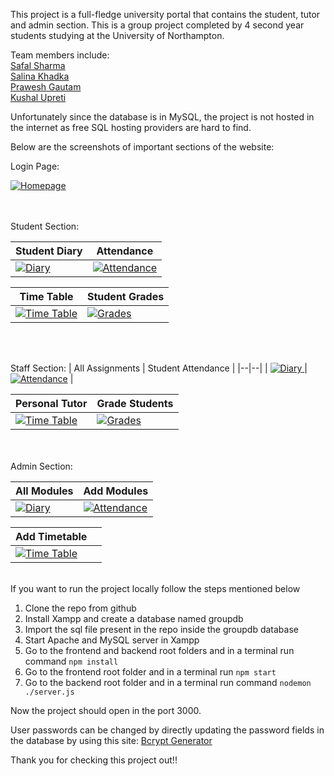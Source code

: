 This project is a full-fledge university portal that contains the student, tutor and admin section. This is a group project completed by 4 second year students studying at the University of Northampton.

Team members include:<br/>
[Safal Sharma](https://github.com/SafalFrom2050)<br/>
[Salina Khadka](https://github.com/salina199)<br/>
[Prawesh Gautam](https://github.com/sujal-coder26)<br/>
[Kushal Upreti](https://github.com/KushalUpreti)

Unfortunately since the database is in MySQL, the project is not hosted in the internet as free SQL hosting providers are hard to find.

Below are the screenshots of important sections of the website:

Login Page:

<a href="https://drive.google.com/uc?export=view&id=1t3MwDMsPW4XeaGd5usrw-e4s-cjbWkko">![Homepage](https://drive.google.com/uc?export=view&id=1t3MwDMsPW4XeaGd5usrw-e4s-cjbWkko)</a>

<br/>
<br/>
Student Section:

| Student Diary | Attendance |
|--|--|
| <a href="https://drive.google.com/uc?export=view&id=1t3MwDMsPW4XeaGd5usrw-e4s-cjbWkko">![Diary](https://drive.google.com/uc?export=view&id=1NCtyG1x0RUU3gK2e_vyjfEYi4Iw-W9yE) </a> | <a href="https://drive.google.com/uc?export=view&id=1VLoNYlHHmOs5_PX9ADecXPFNAVBvxf9E">![Attendance](https://drive.google.com/uc?export=view&id=1VLoNYlHHmOs5_PX9ADecXPFNAVBvxf9E)</a> |

| Time Table| Student Grades|
|--|--|
| <a href="https://drive.google.com/uc?export=view&id=11UJMZm5-Pi0Q5IkNNn9w7bcsny7VEdsR">![Time Table](https://drive.google.com/uc?export=view&id=11UJMZm5-Pi0Q5IkNNn9w7bcsny7VEdsR) </a> | <a href="https://drive.google.com/uc?export=view&id=1qLHExCaHhc8_XTSPFsDYIaHAlpdA1WmE">![Grades](https://drive.google.com/uc?export=view&id=1qLHExCaHhc8_XTSPFsDYIaHAlpdA1WmE)</a> |

<br/>
<br/>

Staff Section:
| All Assignments | Student Attendance |
|--|--|
| <a href="https://drive.google.com/uc?export=view&id=1Iak6kkxdjHLfODfsTVHVLLS-abpZJioS">![Diary](https://drive.google.com/uc?export=view&id=1Iak6kkxdjHLfODfsTVHVLLS-abpZJioS) </a> | <a href="https://drive.google.com/uc?export=view&id=1p1qZ_c6k8bMYE71yXjxzf3VxnmSBQOrJ">![Attendance](https://drive.google.com/uc?export=view&id=1p1qZ_c6k8bMYE71yXjxzf3VxnmSBQOrJ)</a> |

| Personal Tutor| Grade Students|
|--|--|
| <a href="https://drive.google.com/uc?export=view&id=1RXv-4IZQhpzuyaIcJNFH8ISI1MeqW68G">![Time Table](https://drive.google.com/uc?export=view&id=1RXv-4IZQhpzuyaIcJNFH8ISI1MeqW68G) </a> | <a href="https://drive.google.com/uc?export=view&id=1Xxk5ZyvXnMctu169k3MeT5zyuijk_ZYr">![Grades](https://drive.google.com/uc?export=view&id=1Xxk5ZyvXnMctu169k3MeT5zyuijk_ZYr)</a> |

<br/>
<br/>
Admin Section:

| All Modules | Add Modules |
|--|--|
| <a href="https://drive.google.com/uc?export=view&id=1ZH2j-OqfgyFY3vyaJxyocgYVAKR9qmSA">![Diary](https://drive.google.com/uc?export=view&id=1ZH2j-OqfgyFY3vyaJxyocgYVAKR9qmSA) </a> | <a href="https://drive.google.com/uc?export=view&id=1VAuEypnXrazFVEzbU0TnYbgAgr10Tc85">![Attendance](https://drive.google.com/uc?export=view&id=1VAuEypnXrazFVEzbU0TnYbgAgr10Tc85)</a> |

| Add Timetable| |
|--|--|
| <a href="https://drive.google.com/uc?export=view&id=1kT-IJpGYSGnxATI2ox14_1-2DErvQ6ET">![Time Table](https://drive.google.com/uc?export=view&id=1kT-IJpGYSGnxATI2ox14_1-2DErvQ6ET) </a> | |

<br/>
If you want to run the project locally follow the steps mentioned below

 1. Clone the repo from github
 2. Install Xampp and create a database named groupdb
 3. Import the sql file present in the repo inside the groupdb database
 4. Start Apache and MySQL server in Xampp
 5. Go to the frontend and backend root folders and in a terminal run command `npm install`
 6. Go to the frontend root folder and in a terminal run `npm start`
 7. Go to the backend root folder and in a terminal run command `nodemon ./server.js`

Now the project should open in the port 3000.

User passwords can be changed by directly updating the password fields in the database by using this site:
[Bcrypt Generator](https://bcrypt-generator.com/)

Thank you for checking this project out!!

